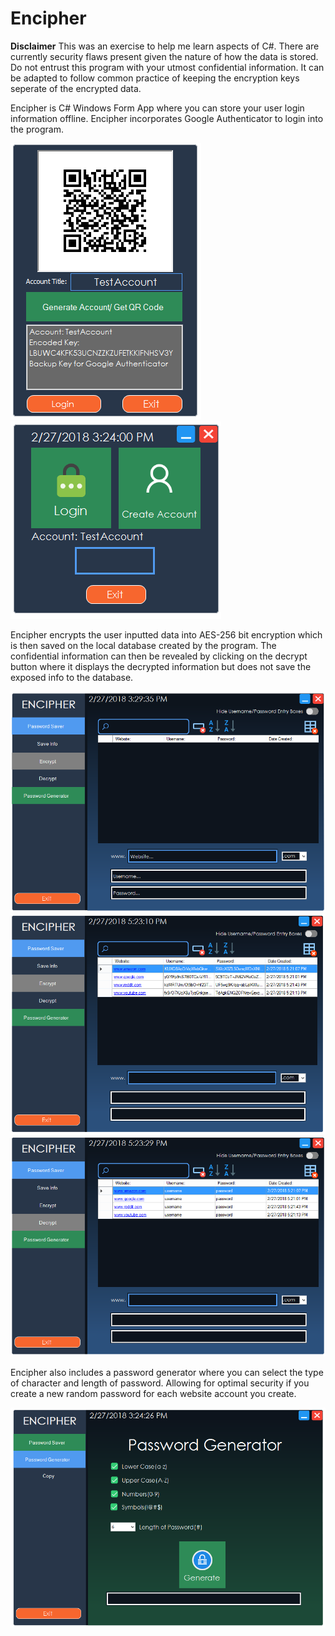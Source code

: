# Encipher
**Disclaimer** This was an exercise to help me learn aspects of C#. There are currently security flaws present given the nature of how the data is stored. Do not entrust this program with your utmost confidential information. It can be adapted to follow common practice of keeping the encryption keys seperate of the encrypted data.

Encipher is C# Windows Form App where you can store your user login information offline. Encipher incorporates Google Authenticator to login into the program.

![alt text](https://github.com/Psifer/Encipher/blob/master/PasswordSaver/EncipherImages/encipher%20createaccount%20page.png)![alt text](https://github.com/Psifer/Encipher/blob/master/PasswordSaver/EncipherImages/encipher%20login%20page.png)

Encipher encrypts the user inputted data into AES-256 bit encryption which is then saved on the local database created by the program.
The confidential information can then be revealed by clicking on the decrypt button where it displays the decrypted information but does
not save the exposed info to the database.

![alt text](https://github.com/Psifer/Encipher/blob/master/PasswordSaver/EncipherImages/encipher%20passSaver%20page.png)
![alt text](https://github.com/Psifer/Encipher/blob/master/PasswordSaver/EncipherImages/encipher%20passSaver%20page1.png)
![alt text](https://github.com/Psifer/Encipher/blob/master/PasswordSaver/EncipherImages/encipher%20passSaver%20page2.png)

Encipher also includes a password generator where you can select the type of character and length of password. Allowing
for optimal security if you create a new random password for each website account you create.

![alt text](https://github.com/Psifer/Encipher/blob/master/PasswordSaver/EncipherImages/encipher%20pasgen%20page.png)
